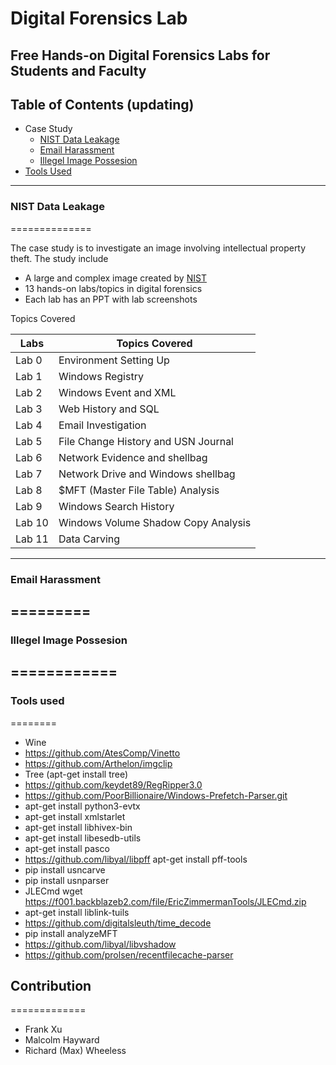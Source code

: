 # Digital Forensics Lab
Free Hands-on Digital Forensics Labs for Students and Faculty 
---

## Table of Contents  (updating)
- Case Study
  * [NIST Data Leakage](#Nist%20Data%20Leakage)
  * [Email Harassment](#Email%20Harassment)
  * [Illegel Image Possesion](#Illegel%20Image%20Possesion)
- [Tools Used](#Tools%20used)


---
### NIST Data Leakage
==============

The  case study is to investigate an image involving intellectual property theft. The study include 

* A large and complex image created by [NIST](https://www.cfreds.nist.gov/data_leakage_case/data-leakage-case.html)
* 13 hands-on labs/topics in digital forensics
* Each lab has an PPT with lab screenshots

Topics Covered

| Labs | Topics Covered |
| --- | ----------- |
| Lab 0 | Environment Setting Up |
| Lab 1 | Windows Registry  |
| Lab 2 | Windows Event and XML |
| Lab 3 | Web History and SQL |
| Lab 4 | Email Investigation  |
| Lab 5 | File Change History and USN Journal  |
| Lab 6 | Network Evidence and shellbag |
| Lab 7 | Network Drive and Windows shellbag |
| Lab 8 | $MFT (Master File Table) Analysis |
| Lab 9 | Windows Search History |
| Lab 10 | Windows Volume Shadow Copy Analysis |
| Lab 11 | Data Carving |



---
### Email Harassment
=========
---
### Illegel Image Possesion
============
---
### Tools used
========
* Wine
* https://github.com/AtesComp/Vinetto
* https://github.com/Arthelon/imgclip
* Tree (apt-get install tree)
* https://github.com/keydet89/RegRipper3.0
* https://github.com/PoorBillionaire/Windows-Prefetch-Parser.git
* apt-get install python3-evtx
* apt-get install xmlstarlet
* apt-get install libhivex-bin
* apt-get install libesedb-utils 
* apt-get  install pasco
* https://github.com/libyal/libpff apt-get install pff-tools
* pip install usncarve
* pip install usnparser
* JLECmd wget https://f001.backblazeb2.com/file/EricZimmermanTools/JLECmd.zip
* apt-get install liblink-tuils
* https://github.com/digitalsleuth/time_decode
* pip install analyzeMFT
* https://github.com/libyal/libvshadow
* https://github.com/prolsen/recentfilecache-parser


## Contribution
=============
* Frank Xu
* Malcolm Hayward 
* Richard (Max) Wheeless
